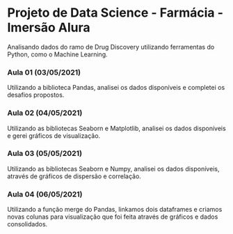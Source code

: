 # Projeto de Data Science - Farmácia - Imersão Alura

Analisando dados do ramo de Drug Discovery utilizando ferramentas do Python, como o Machine Learning.

### Aula 01 (03/05/2021)
Utilizando a biblioteca Pandas, analisei os dados disponíveis e completei os desafios propostos.

### Aula 02 (04/05/2021)
Utilizando as bibliotecas Seaborn e Matplotlib, analisei os dados disponíveis e gerei gráficos de visualização.

### Aula 03 (05/05/2021)
Utilizando as bibliotecas Seaborn e Numpy, analisei os dados disponíveis, através de gráficos de dispersão e correlação.

### Aula 04 (06/05/2021)
Utilizando a função merge do Pandas, linkamos dois dataframes e criamos novas colunas para visualização que foi feita através de gráficos e dados consolidados.
